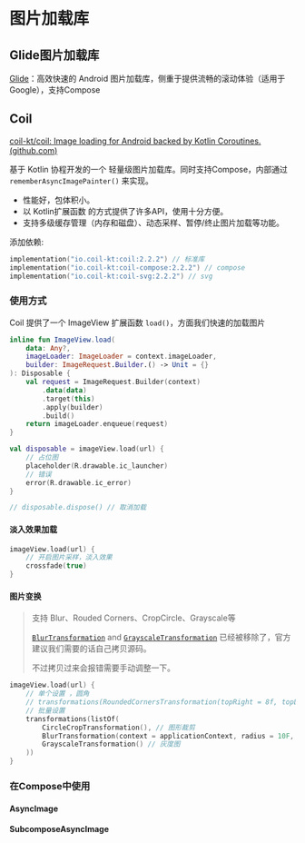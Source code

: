 # 图片加载库

## Glide图片加载库

[Glide](https://bumptech.github.io/glide/int/compose.html)：高效快速的 Android 图片加载库，侧重于提供流畅的滚动体验（适用于 Google），支持Compose







## Coil

[coil-kt/coil: Image loading for Android backed by Kotlin Coroutines. (github.com)](https://github.com/coil-kt/coil#jetpack-compose)

基于 Kotlin 协程开发的一个 轻量级图片加载库。同时支持Compose，内部通过 `rememberAsyncImagePainter()` 来实现。

* 性能好，包体积小。
* 以 Kotlin扩展函数 的方式提供了许多API，使用十分方便。
* 支持多级缓存管理（内存和磁盘）、动态采样、暂停/终止图片加载等功能。

添加依赖: 

```kotlin
implementation("io.coil-kt:coil:2.2.2") // 标准库
implementation("io.coil-kt:coil-compose:2.2.2") // compose
implementation("io.coil-kt:coil-svg:2.2.2") // svg
```

### 使用方式

Coil 提供了一个 ImageView 扩展函数  `load()`，方面我们快速的加载图片

```kotlin
inline fun ImageView.load(
    data: Any?,
    imageLoader: ImageLoader = context.imageLoader,
    builder: ImageRequest.Builder.() -> Unit = {}
): Disposable {
    val request = ImageRequest.Builder(context)
        .data(data)
        .target(this)
        .apply(builder)
        .build()
    return imageLoader.enqueue(request)
}
```

```kotlin
val disposable = imageView.load(url) {
    // 占位图
    placeholder(R.drawable.ic_launcher)
    // 错误
    error(R.drawable.ic_error)
}

// disposable.dispose() // 取消加载
```

#### 淡入效果加载

```kotlin
imageView.load(url) {
    // 开启图片采样，淡入效果
    crossfade(true)
}
```

#### 图片变换

> 支持 Blur、Rouded Corners、CropCircle、Grayscale等
>
> [`BlurTransformation`](https://github.com/coil-kt/coil/blob/845f39383f332428077c666e3567b954675ce248/coil-base/src/main/java/coil/transform/BlurTransformation.kt) and [`GrayscaleTransformation`](https://github.com/coil-kt/coil/blob/845f39383f332428077c666e3567b954675ce248/coil-base/src/main/java/coil/transform/GrayscaleTransformation.kt) 已经被移除了，官方建议我们需要的话自己拷贝源码。
>
> 不过拷贝过来会报错需要手动调整一下。

```kotlin
imageView.load(url) {
    // 单个设置 ，圆角
    // transformations(RoundedCornersTransformation(topRight = 8f, topLeft = 8f, bottomLeft = 8f, bottomRight =  8f))
    // 批量设置
    transformations(listOf(
        CircleCropTransformation(), // 图形裁剪
        BlurTransformation(context = applicationContext, radius = 10F, sampling = 10F), //高斯模糊，毛玻璃效果
        GrayscaleTransformation() // 灰度图
    ))
}
```





### 在Compose中使用

#### AsyncImage

#### SubcomposeAsyncImage

